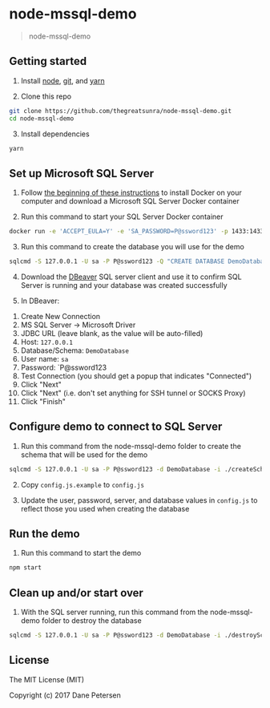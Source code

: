 # node-mssql-demo

> node-mssql-demo

## Getting started

1) Install [node](https://nodejs.org/en/), [git](https://git-scm.com/downloads), and [yarn](https://yarnpkg.com/lang/en/docs/install/)

2) Clone this repo

```bash
git clone https://github.com/thegreatsunra/node-mssql-demo.git
cd node-mssql-demo
```

3) Install dependencies

```bash
yarn
```

## Set up Microsoft SQL Server

1) Follow [the beginning of these instructions](https://docs.microsoft.com/en-us/sql/linux/quickstart-install-connect-docker) to install Docker on your computer and download a Microsoft SQL Server Docker container

2) Run this command to start your SQL Server Docker container

```bash
docker run -e 'ACCEPT_EULA=Y' -e 'SA_PASSWORD=P@ssword123' -p 1433:1433 -d microsoft/mssql-server-linux
```

3) Run this command to create the database you will use for the demo

```bash
sqlcmd -S 127.0.0.1 -U sa -P P@ssword123 -Q "CREATE DATABASE DemoDatabase;"
```

4) Download the [DBeaver](https://dbeaver.jkiss.org/) SQL server client and use it to confirm SQL Server is running and your database was created successfully

5) In DBeaver:
  1. Create New Connection
  1. MS SQL Server -> Microsoft Driver
  1. JDBC URL (leave blank, as the value will be auto-filled)
  1. Host: `127.0.0.1`
  1. Database/Schema: `DemoDatabase`
  1. User name: `sa`
  1. Password: `P@ssword123
  1. Test Connection (you should get a popup that indicates "Connected")
  1. Click "Next"
  1. Click "Next" (i.e. don't set anything for SSH tunnel or SOCKS Proxy)
  1. Click "Finish"

## Configure demo to connect to SQL Server

1) Run this command from the node-mssql-demo folder to create the schema that will be used for the demo

```bash
sqlcmd -S 127.0.0.1 -U sa -P P@ssword123 -d DemoDatabase -i ./createSchema.sql
```

2) Copy `config.js.example` to `config.js`

3) Update the user, password, server, and database values in `config.js` to reflect those you used when creating the database

## Run the demo

1) Run this command to start the demo

```bash
npm start
```

## Clean up and/or start over

1) With the SQL server running, run this command from the node-mssql-demo folder to destroy the database

```bash
sqlcmd -S 127.0.0.1 -U sa -P P@ssword123 -d DemoDatabase -i ./destroySchema.sql
```

## License

The MIT License (MIT)

Copyright (c) 2017 Dane Petersen
